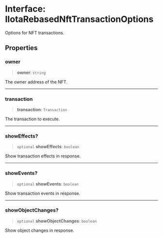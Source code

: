# Interface: IIotaRebasedNftTransactionOptions

Options for NFT transactions.

## Properties

### owner

> **owner**: `string`

The owner address of the NFT.

***

### transaction

> **transaction**: `Transaction`

The transaction to execute.

***

### showEffects?

> `optional` **showEffects**: `boolean`

Show transaction effects in response.

***

### showEvents?

> `optional` **showEvents**: `boolean`

Show transaction events in response.

***

### showObjectChanges?

> `optional` **showObjectChanges**: `boolean`

Show object changes in response.
